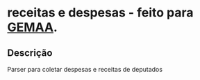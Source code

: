 # receitas e despesas - feito para [GEMAA](http://gemaa.iesp.uerj.br/).

## Descrição
Parser para coletar despesas e receitas de deputados
